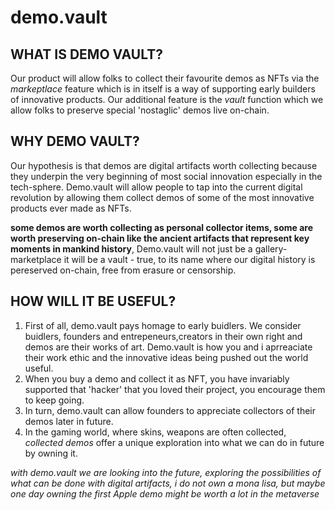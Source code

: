 # demo.vault

## WHAT IS DEMO VAULT?
Our product will allow folks to collect their favourite demos as NFTs via the *markeptlace* feature which is in itself is a way of supporting early builders of innovative products. Our additional feature is the *vault* function which we allow folks to preserve special 'nostaglic' demos live on-chain. 

## WHY DEMO VAULT?
Our hypothesis is that demos are digital artifacts worth collecting because they underpin the very beginning of most social innovation especially in the tech-sphere. Demo.vault will allow people to tap into the current digital revolution by allowing them collect demos of some of the most innovative products ever made as NFTs. 

**some demos are worth collecting as personal collector items, some are worth preserving on-chain like the ancient artifacts that represent key moments in mankind history**, Demo.vault will not just be a gallery-marketplace it will be a vault - true, to its name where our digital history is pereserved on-chain, free from erasure or censorship.

## HOW WILL IT BE USEFUL?
1. First of all, demo.vault pays homage to early buidlers. We consider buidlers, founders and entrepeneurs,creators in their own right and demos are their works of art. Demo.vault is how you and i aprreaciate their work ethic and the innovative ideas being pushed out the world useful.
2. When you buy a demo and collect it as NFT, you have invariably supported that 'hacker' that you loved their project, you encourage them to keep going.
3. In turn, demo.vault can allow founders to appreciate collectors of their demos later in future.
4. In the gaming world, where skins, weapons are often collected, *collected demos* offer a unique exploration into what we can do in future by owning it.

*with demo.vault we are looking into the future, exploring the possibilities of what can be done with digital artifacts, i do not own a mona lisa, but maybe one day owning the first Apple demo might be worth a lot in the metaverse*
